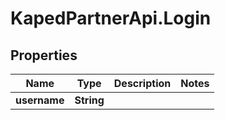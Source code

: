 # KapedPartnerApi.Login

## Properties
Name | Type | Description | Notes
------------ | ------------- | ------------- | -------------
**username** | **String** |  | 
